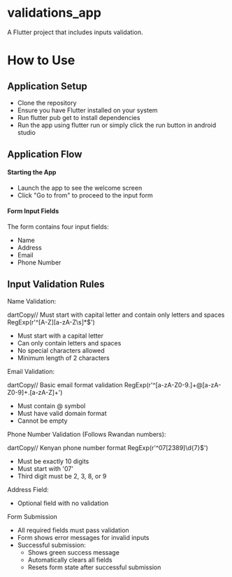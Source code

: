 # validations_app

A Flutter project that includes inputs validation.

# How to Use
## Application Setup

- Clone the repository
- Ensure you have Flutter installed on your system
- Run flutter pub get to install dependencies
- Run the app using flutter run or simply click the run button in android studio

## Application Flow

#### Starting the App

- Launch the app to see the welcome screen
- Click "Go to from" to proceed to the input form

#### Form Input Fields

The form contains four input fields:

- Name
- Address
- Email
- Phone Number

## Input Validation Rules
Name Validation:

dartCopy// Must start with capital letter and contain only letters and spaces
RegExp(r'^[A-Z][a-zA-Z\s]*$')

- Must start with a capital letter
- Can only contain letters and spaces
- No special characters allowed
- Minimum length of 2 characters

Email Validation:

dartCopy// Basic email format validation
RegExp(r'^[a-zA-Z0-9.]+@[a-zA-Z0-9]+\.[a-zA-Z]+')

- Must contain @ symbol
- Must have valid domain format
- Cannot be empty

Phone Number Validation (Follows Rwandan numbers):

dartCopy// Kenyan phone number format
RegExp(r'^07[2389]\d{7}$')

- Must be exactly 10 digits
- Must start with '07'
- Third digit must be 2, 3, 8, or 9



Address Field:

- Optional field with no validation

Form Submission

- All required fields must pass validation
- Form shows error messages for invalid inputs
- Successful submission:
  - Shows green success message
  - Automatically clears all fields
  - Resets form state after successful submission